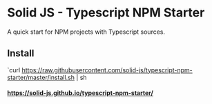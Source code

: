 # Solid JS - Typescript NPM Starter

A quick start for NPM projects with Typescript sources.


## Install

`curl https://raw.githubusercontent.com/solid-js/typescript-npm-starter/master/install.sh | sh

#### https://solid-js.github.io/typescript-npm-starter/
